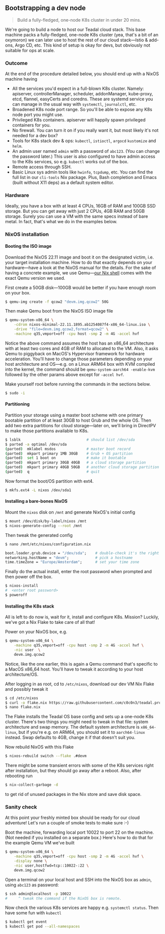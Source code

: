 Bootstrapping a dev node
------------------------
> Build a fully-fledged, one-node K8s cluster in under 20 mins.

We're going to build a node to host our Teadal cloud stack. This base
machine packs a fully-fledged, one-node K8s cluster (yea, that's a bit
of an oxymoron) we can later use to host the rest of our cloud stack—Istio
& add-ons, Argo CD, etc. This kind of setup is okay for devs, but
obviously not suitable for ops at scale.


### Outcome

At the end of the procedure detailed below, you should end up with
a NixOS machine having

- All the services you'd expect in a full-blown K8s cluster.
  Namely: apiserver, controllerManager, scheduler, addonManager,
  kube-proxy, etcd, flannel, easyCerts and coredns. These are
  systemd service you can manage in the usual way with `systemctl`,
  `journalctl`, etc.
- Broadened K8s node port range. So you'll be able to expose any
  K8s node port you might use.
- Privileged K8s containers. apiserver will happily spawn privileged
  containers for you.
- No firewall. You can turn it on if you really want it, but most
  likely it's not needed for a dev box?
- Tools for K8s stack dev & ops: `kubectl`, `istioctl`, `argocd`
  `kustomize` and `helm`.
- An admin user named `admin` with a password of `abc123`. (You
  can change the password later.) This user is also configured
  to have admin access to the K8s services, so e.g. `kubectl`
  works out of the box.
- Remote access through SSH.
- Basic Linux sys admin tools like `hwinfo`, `tcpdump`, etc. You
  can find the full list in our `cli-tools` Nix package. Plus,
  Bash completion and Emacs (built without X11 deps) as a default
  system editor.


### Hardware

Ideally, you have a box with at least 4 CPUs, 16GB of RAM and 100GB
SSD storage. But you can get away with just 2 CPUs, 4GB RAM and 50GB
storage. Surely you can use a VM with the same specs instead of bare
metal. In fact, that's what we do in the examples below.


### NixOS installation

#### Booting the ISO image
Download the NixOS 22.11 image and boot it on the designated victim,
i.e. your target installation machine. How to do that exactly depends
on your hardware—have a look at the NixOS manual for the details. For
the sake of having a concrete example, we use Qemu—[our Nix shell][dev-env]
comes with the exact Qemu version we used.

First create a 50GB disk—100GB would be better if you have enough
room on your box.

```bash
$ qemu-img create -f qcow2 "devm.img.qcow2" 50G
```

Then make Qemu boot from the NixOS ISO image file

```bash
$ qemu-system-x86_64 \
    -cdrom nixos-minimal-22.11.1895.ab1254087f4-x86_64-linux.iso \
    -drive "file=devm.img.qcow2,format=qcow2" \
    -machine q35,vmport=off -cpu host -smp 2 -m 4G -accel hvf
```

Notice the above command assumes the host has an x86_64 architecture
with at least two cores and 4GB of RAM to allocated to the VM. Also,
it asks Qemu to piggyback on MacOS's Hypervisor framework for hardware
acceleration. You'll have to change those parameters depending on your
host architecture and OS—e.g. on a Linux ARM64 box with KVM compiled
into the kernel, the command should be `qemu-system-aarch64 -enable-kvm`
followed by the other params above except for `-accel hvf`.

Make yourself root before running the commands in the sections below.

```bash
$ sudo -i
```

#### Partitioning
Partition your storage using a master boot scheme with one primary
bootable partition of at least 30GB to host Grub and the whole OS.
Then add two extra partitions for cloud storage—later on, we'll bring
in DirectPV to make those partitions available to K8s.

```bash
$ lsblk                              # should list /dev/sda
$ parted -a optimal /dev/sda
(parted)  mklabel msdos              # master boot record
(parted)  mkpart primary 1MB 30GB    # Grub + OS partition
(parted)  set 1 boot on              # make it bootable
(parted)  mkpart primary 30GB 40GB   # a cloud storage partition
(parted)  mkpart primary 40GB 50GB   # another cloud storage partition
(parted)  q                          # quit
```

Now format the boot/OS partition with ext4.

```bash
$ mkfs.ext4 -L nixos /dev/sda1
```

#### Installing a bare-bones NixOS
Mount the `nixos` disk on `/mnt` and generate NixOS's initial config

```bash
$ mount /dev/disk/by-label/nixos /mnt
$ nixos-generate-config --root /mnt
```

Then tweak the generated config

```bash
$ nano /mnt/etc/nixos/configuration.nix
```

```nix
boot.loader.grub.device = "/dev/sda";    # double-check it's the right disk
networking.hostName = "devm";            # pick a hostname
time.timeZone = "Europe/Amsterdam";      # set your time zone
```

Finally do the actual install, enter the root password when prompted
and then power off the box.

```bash
$ nixos-install
#  <enter root password>
$ poweroff
```

#### Installing the K8s stack
All is left to do now is, wait for it, install and configure K8s.
Mission? Luckily, we've got a Nix Flake to take care of all that!

Power on your NixOS box, e.g.

```bash
$ qemu-system-x86_64 \
    -machine q35,vmport=off -cpu host -smp 2 -m 4G -accel hvf \
    -nic user  \
    devm.img.qcow2
```

Notice, like the one earlier, this is again a Qemu command that's
specific to a MacOS x86_64 host. You'll have to tweak it according
to your host architecture/OS.

After logging in as root, cd to `/etc/nixos`, download our dev VM
Nix Flake and possibly tweak it

```bash
$ cd /etc/nixos
$ curl -o flake.nix https://raw.githubusercontent.com/c0c0n3/teadal.proto/main/nix/nodes/devm/initial-flake.nix
$ nano flake.nix
```

The Flake installs the Teadal OS base config and sets up a one-node
K8s cluster. There's two things you might need to tweak in that file:
system architecture and swap memory. The default system architecture
is `x86_64-linux`, but if you're e.g. on ARM64, you should set it to
`aarch64-linux` instead. Swap defaults to 4GB, change it if that
doesn't suit you.

Now rebuild NixOS with this Flake

```bash
$ nixos-rebuild switch --flake .#devm
```

There might be some transient errors with some of the K8s services
right after installation, but they should go away after a reboot.
Also, after rebooting run

```bash
$ nix-collect-garbage -d
```

to get rid of unused packages in the Nix store and save disk space.


### Sanity check

At this point your freshly minted box should be ready for our cloud
adventure! Let's run a couple of smoke tests to make sure :-)

Boot the machine, forwarding local port 10022 to port 22 on the
machine. (Not needed if you installed on a separate box.) Here's
how to do that for the example Qemu VM we've built

```bash
$ qemu-system-x86_64 \
    -machine q35,vmport=off -cpu host -smp 2 -m 4G -accel hvf \
    -display none \
    -nic user,hostfwd=tcp::10022-:22 \
    devm.img.qcow2
```

Open a terminal on your local host and SSH into the NixOS box as
`admin`, using `abc123` as password:

```bash
$ ssh admin@localhost -p 10022
#     ^ tweak the command if the NixOS box is remote.
```

Now check the various K8s services are happy e.g. `systemctl status`.
Then have some fun with `kubectl`

```bash
$ kubectl get event
$ kubectl get pod --all-namespaces
```




[dev-env]: ../dev-env.md
